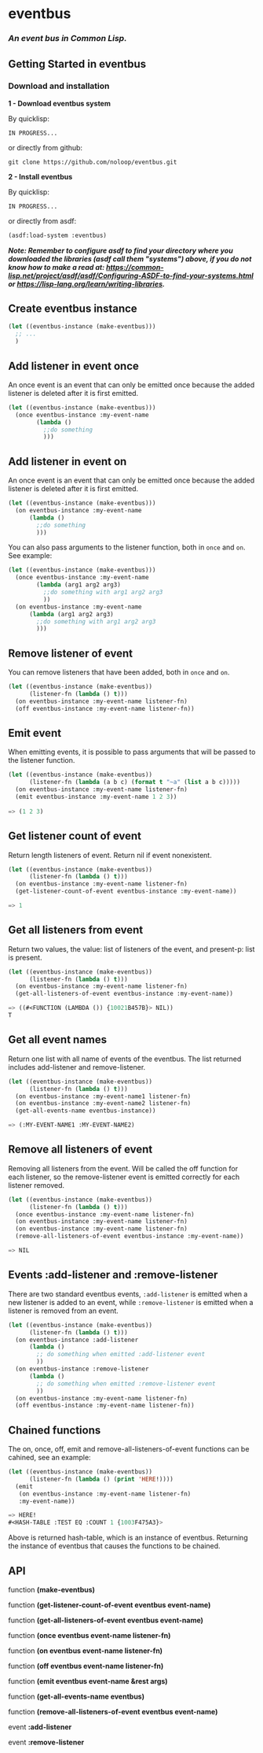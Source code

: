 # eventbus

### _An event bus in Common Lisp._

## Getting Started in eventbus

### Download and installation

**1 - Download eventbus system**

By quicklisp:

```
IN PROGRESS...
```

or directly from github:

```
git clone https://github.com/noloop/eventbus.git
```
**2 - Install eventbus**

By quicklisp:

```
IN PROGRESS...
```

or directly from asdf:

```lisp
(asdf:load-system :eventbus)
```

_**Note: Remember to configure asdf to find your directory where you downloaded the libraries (asdf call them "systems") above, if you do not know how to make a read at: https://common-lisp.net/project/asdf/asdf/Configuring-ASDF-to-find-your-systems.html or https://lisp-lang.org/learn/writing-libraries.**_

## Create eventbus instance

```lisp
(let ((eventbus-instance (make-eventbus)))
  ;; ...
  )
```

## Add listener in event once

An once event is an event that can only be emitted once because the added listener is deleted after it is first emitted.

```lisp
(let ((eventbus-instance (make-eventbus)))
  (once eventbus-instance :my-event-name
        (lambda ()
          ;;do something
          )))
```
## Add listener in event on

An once event is an event that can only be emitted once because the added listener is deleted after it is first emitted.

```lisp
(let ((eventbus-instance (make-eventbus)))
  (on eventbus-instance :my-event-name
      (lambda ()
        ;;do something
        )))
```

You can also pass arguments to the listener function, both in `once` and `on`. See example:

```lisp
(let ((eventbus-instance (make-eventbus)))
  (once eventbus-instance :my-event-name
        (lambda (arg1 arg2 arg3)
          ;;do something with arg1 arg2 arg3
          ))
  (on eventbus-instance :my-event-name
      (lambda (arg1 arg2 arg3)
        ;;do something with arg1 arg2 arg3
        )))
```

## Remove listener of event

You can remove listeners that have been added, both in `once` and `on`.

```lisp
(let ((eventbus-instance (make-eventbus))
      (listener-fn (lambda () t)))
  (on eventbus-instance :my-event-name listener-fn)
  (off eventbus-instance :my-event-name listener-fn))
```

## Emit event

When emitting events, it is possible to pass arguments that will be passed to the listener function.

```lisp
(let ((eventbus-instance (make-eventbus))
      (listener-fn (lambda (a b c) (format t "~a" (list a b c)))))
  (on eventbus-instance :my-event-name listener-fn)
  (emit eventbus-instance :my-event-name 1 2 3))
  
=> (1 2 3)
```

## Get listener count of event

Return length listeners of event. Return nil if event nonexistent.

```lisp
(let ((eventbus-instance (make-eventbus))
      (listener-fn (lambda () t)))
  (on eventbus-instance :my-event-name listener-fn)
  (get-listener-count-of-event eventbus-instance :my-event-name))

=> 1
```

## Get all listeners from event

Return two values, the value: list of listeners of  the event, and present-p: list is present.

```lisp
(let ((eventbus-instance (make-eventbus))
      (listener-fn (lambda () t)))
  (on eventbus-instance :my-event-name listener-fn)
  (get-all-listeners-of-event eventbus-instance :my-event-name))

=> ((#<FUNCTION (LAMBDA ()) {10021B457B}> NIL))
T
```

## Get all event names

Return one list with all name of events of the eventbus. The list returned includes add-listener and remove-listener.

```lisp
(let ((eventbus-instance (make-eventbus))
      (listener-fn (lambda () t)))
  (on eventbus-instance :my-event-name1 listener-fn)
  (on eventbus-instance :my-event-name2 listener-fn)
  (get-all-events-name eventbus-instance))

=> (:MY-EVENT-NAME1 :MY-EVENT-NAME2)
```

## Remove all listeners of event

Removing all listeners from the event. Will be called the off function for each listener, so the remove-listener event is emitted correctly for each listener removed.

```lisp
(let ((eventbus-instance (make-eventbus))
      (listener-fn (lambda () t)))
  (once eventbus-instance :my-event-name listener-fn)
  (on eventbus-instance :my-event-name listener-fn)
  (on eventbus-instance :my-event-name listener-fn)
  (remove-all-listeners-of-event eventbus-instance :my-event-name))

=> NIL
```

## Events :add-listener and :remove-listener

There are two standard eventbus events, `:add-listener` is emitted when a new listener is added to an event, while `:remove-listener` is emitted when a listener is removed from an event.

```lisp
(let ((eventbus-instance (make-eventbus))
      (listener-fn (lambda () t)))
  (on eventbus-instance :add-listener
      (lambda ()
        ;; do something when emitted :add-listener event
        ))
  (on eventbus-instance :remove-listener
      (lambda ()
        ;; do something when emitted :remove-listener event
        ))
  (on eventbus-instance :my-event-name listener-fn)
  (off eventbus-instance :my-event-name listener-fn))
```

## Chained functions

The on, once, off, emit and remove-all-listeners-of-event functions can be cahined, see an example:

```lisp
(let ((eventbus-instance (make-eventbus))
      (listener-fn (lambda () (print 'HERE!))))
  (emit
   (on eventbus-instance :my-event-name listener-fn)
   :my-event-name))

=> HERE! 
#<HASH-TABLE :TEST EQ :COUNT 1 {1003F475A3}>
```
Above is returned hash-table,  which is an instance of eventbus. Returning the instance of eventbus that causes the functions to be chained.

## API

function **(make-eventbus)**

function **(get-listener-count-of-event eventbus event-name)**

function **(get-all-listeners-of-event eventbus event-name)**

function **(once eventbus event-name listener-fn)**

function **(on eventbus event-name listener-fn)**

function **(off eventbus event-name listener-fn)**

function **(emit eventbus event-name &rest args)**

function **(get-all-events-name  eventbus)**

function **(remove-all-listeners-of-event  eventbus event-name)**

event **:add-listener**

event **:remove-listener**